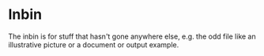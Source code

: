 # Inbin
The inbin is for stuff that hasn't gone anywhere else, e.g. the odd file like an illustrative picture or a document or output example.
